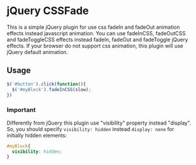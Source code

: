 # jQuery CSSFade
This is a simple jQuery plugin for use css fadeIn and fadeOut animation effects instead javascript animation.
You can use fadeInCSS, fadeOutCSS and fadeToggleCSS effects instead fadeIn, fadeOut and fadeToggle jQuery effects. If your browser do not support css animation, this plugin will use jQuery default animation.
<br/>
## Usage
```js
$('#button').click(function(){
  $('#myBlock').fadeInCSS(slow);
})
```
### Important
Differently from jQuery this plugin use "visibility" property instead "display". So, you should specify `visibility: hidden` instead `display: none` for initially hidden elements:
```css
#myBlock{
  visibility: hidden;
}
```
